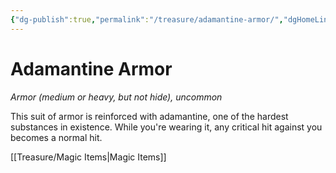 ```yaml
---
{"dg-publish":true,"permalink":"/treasure/adamantine-armor/","dgHomeLink":false,"dgPassFrontmatter":true}
---
```



# Adamantine Armor

*Armor (medium or heavy, but not hide), uncommon*

This suit of armor is reinforced with adamantine, one of the hardest substances in existence. While you're wearing it, any critical hit against you becomes a normal hit.


[[Treasure/Magic Items|Magic Items]]